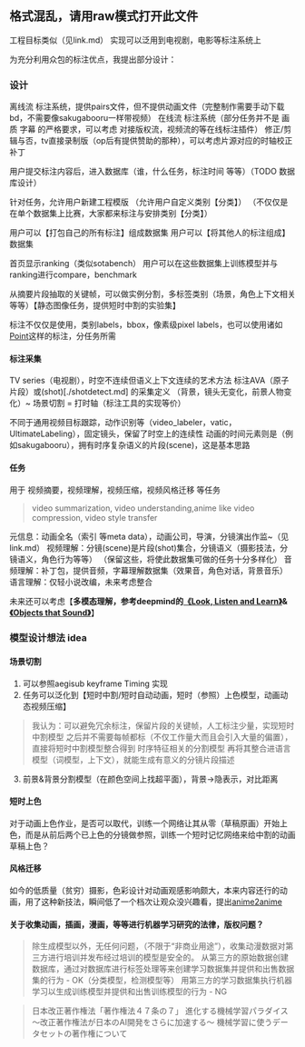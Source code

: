 ## 格式混乱，请用raw模式打开此文件

工程目标类似（见link.md）
实现可以泛用到电视剧，电影等标注系统上

为充分利用众包的标注优点，我提出部分设计：

### 设计
离线流 标注系统，提供pairs文件，但不提供动画文件（完整制作需要手动下载bd，不需要像sakugabooru一样带视频）
在线流 标注系统（部分任务并不是 画质 字幕 的严格要求，可以考虑 对接版权流，视频流的等在线标注插件）
修正/剪辑与否，tv直接录制版（op后有提供赞助的那种），可以考虑片源对应的时轴校正补丁

用户提交标注内容后，进入数据库（谁，什么任务，标注时间 等等）（TODO 数据库设计）

针对任务，允许用户新建工程模版
（允许用户自定义类别【分类】）
（不仅仅是在单个数据集上比赛，大家都来标注与安排类别【分类】）

用户可以【打包自己的所有标注】组成数据集
用户可以【将其他人的标注组成】数据集

首页显示ranking（类似sotabench）
用户可以在这些数据集上训练模型并与ranking进行compare，benchmark

从摘要片段抽取的关键帧，可以做实例分割，多标签类别（场景，角色上下文相关等等）【静态图像任务，提供短时中割的实验集】

标注不仅仅是使用，类别labels，bbox，像素级pixel labels，也可以使用诸如[Point](https://arxiv.org/abs/1506.02106)这样的标注，分任务所需

#### 标注采集
TV series（电视剧），时空不连续但语义上下文连续的艺术方法
标注AVA（原子片段）或(shot)[./shotdetect.md] 的采集定义 （背景，镜头无变化，前景人物变化）~ 场景切割 = 打时轴（标注工具的实现等价）

不同于通用视频目标跟踪，动作识别等（video_labeler，vatic，UltimateLabeling），固定镜头，保留了时空上的连续性
动画的时间元素则是（例如sakugabooru），拥有时序复杂语义的片段(scene)，这是基本思路

#### 任务
用于 视频摘要，视频理解，视频压缩，视频风格迁移 等任务
> video summarization, video understanding,anime like video compression, video style transfer

元信息：动画全名（索引 等meta data），动画公司，导演，分镜演出作监~（见link.md）
视频理解：分镜(scene)是片段(shot)集合，分镜语义（摄影技法，分镜语义，角色行为等等）
（保留这些，将使此数据集可做的任务十分多样化）
音频理解：补丁包，提供音频，字幕理解数据集（效果音，角色对话，背景音乐）
语言理解：仅轻小说改编，未来考虑整合

未来还可以考虑【**多模态理解，参考deepmind的[《Look, Listen and Learn》](https://arxiv.org/abs/1705.08168)&[《Objects that Sound》](https://arxiv.org/abs/1712.06651)**】

### 模型设计想法 idea
#### 场景切割
1. 可以参照aegisub keyframe Timing 实现
2. 任务可以泛化到【短时中割/短时自动动画，短时（参照）上色模型，动画动态视频压缩】
> 我认为：可以避免冗余标注，保留片段的关键帧，人工标注少量，实现短时中割模型 之后并不需要每帧都标（不仅工作量大而且会引入大量的偏置），直接将短时中割模型整合得到 时序特征相关的分割模型 再将其整合进语言模型（词模型，上下文），就能生成有意义的分镜片段描述
3. 前景&背景分割模型（在颜色空间上找超平面），背景->隐表示，对比距离

#### 短时上色
对于动画上色作业，是否可以取代，训练一个网络让其从零（草稿原画）开始上色，而是从前后两个已上色的分镜做参照，训练一个短时记忆网络来给中割的动画草稿上色？

#### 风格迁移
如今的低质量（贫穷）摄影，色彩设计对动画观感影响颇大，本来内容还行的动画，用了这种新技法，瞬间低了一个档次让观众没兴趣看，提出[anime2anime](https://github.com/SystemErrorWang/White-box-Cartoonization/issues/17)

#### 关于收集动画，插画，漫画，等等进行机器学习研究的法律，版权问题？
> 除生成模型以外，无任何问题，（不限于“非商业用途”），收集动漫数据对第三方进行培训并发布经过培训的模型是安全的。
> 从第三方的原始数据创建数据库，通过对数据库进行标签处理等来创建学习数据集并提供和出售数据集的行为 - OK（分类模型，检测模型等）
> 用第三方的学习数据集执行机器学习以生成训练模型并提供和出售训练模型的行为 - NG

> 日本改正著作権法「著作権法４７条の７」
> 進化する機械学習パラダイス ～改正著作権法が日本のAI開発をさらに加速する～
> 機械学習に使うデータセットの著作権について
